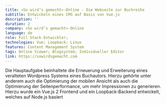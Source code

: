 ```yaml
---
title: »So wird’s gemacht«-Online - Die Webseite zur Buchreihe
subtitle: Entwickeln eines CMS auf Basis von Vue.js
description: ''
duration: 2
company: »So wird’s gemacht«-Online
language: de
role: Full Stack Entwickler;
technologies: Vue; Loopback; Linux
features: Content Management System
tags: Online Viewer; Blogsystem; Individueller Editor
link: https://sowirdsgemacht.com
---
```


Die Hauptaufgabe beinhaltete die Erneuerung und Erweiterung eines veralteten Wordpress Systems eines Buchautors. Hierzu gehörte unter anderem auch die Optimierung der mobilen Ansicht als auch die Optimierung der Seitenperformance, um mehr Impressionen zu generieren. Hierzu wurde ein Vue.js 2 Frontend und ein Loopback-Backend entwickelt, welches auf Node.js basiert
